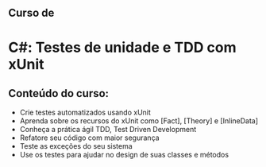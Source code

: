 ## Curso de
# C#: Testes de unidade e TDD com xUnit

## Conteúdo do curso:

- Crie testes automatizados usando xUnit
- Aprenda sobre os recursos do xUnit como [Fact], [Theory] e [InlineData]
- Conheça a prática ágil TDD, Test Driven Development
- Refatore seu código com maior segurança
- Teste as exceções do seu sistema
- Use os testes para ajudar no design de suas classes e métodos
